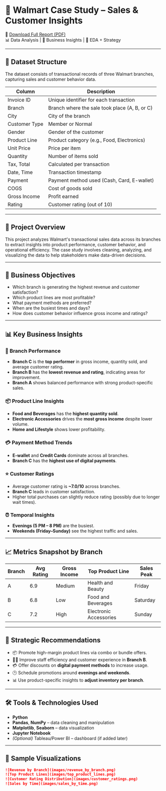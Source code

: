 # 🛒 Walmart Case Study – Sales & Customer Insights

📄 [Download Full Report (PDF)](https://drive.google.com/file/d/1vW_fF0CVlI5rf4UBvqD3ZvPVBrggSaeK/view?usp=sharing)  
📊 Data Analysis | 🎯 Business Insights | 📌 EDA + Strategy

---

## 📂 Dataset Structure

The dataset consists of transactional records of three Walmart branches, capturing sales and customer behavior data.

| Column               | Description                                          |
|----------------------|------------------------------------------------------|
| Invoice ID           | Unique identifier for each transaction               |
| Branch               | Branch where the sale took place (A, B, or C)        |
| City                 | City of the branch                                   |
| Customer Type        | Member or Normal                                     |
| Gender               | Gender of the customer                               |
| Product Line         | Product category (e.g., Food, Electronics)           |
| Unit Price           | Price per item                                       |
| Quantity             | Number of items sold                                 |
| Tax, Total           | Calculated per transaction                           |
| Date, Time           | Transaction timestamp                                |
| Payment              | Payment method used (Cash, Card, E-wallet)           |
| COGS                 | Cost of goods sold                                   |
| Gross Income         | Profit earned                                        |
| Rating               | Customer rating (out of 10)                          |

---

## 🚀 Project Overview

This project analyzes Walmart's transactional sales data across its branches to extract insights into product performance, customer behavior, and operational efficiency. The case study involves cleaning, analyzing, and visualizing the data to help stakeholders make data-driven decisions.

---

## 🧠 Business Objectives

- Which branch is generating the highest revenue and customer satisfaction?
- Which product lines are most profitable?
- What payment methods are preferred?
- When are the busiest times and days?
- How does customer behavior influence gross income and ratings?

---

## 📊 Key Business Insights

### 🏬 Branch Performance
- **Branch C** is the **top performer** in gross income, quantity sold, and average customer rating.
- **Branch B** has the **lowest revenue and rating**, indicating areas for improvement.
- **Branch A** shows balanced performance with strong product-specific sales.

### 📦 Product Line Insights
- **Food and Beverages** has the **highest quantity sold**.
- **Electronic Accessories** drives the **most gross income** despite lower volume.
- **Home and Lifestyle** shows lower profitability.

### 💳 Payment Method Trends
- **E-wallet** and **Credit Cards** dominate across all branches.
- **Branch C** has the **highest use of digital payments**.

### ⭐ Customer Ratings
- Average customer rating is **~7.0/10** across branches.
- **Branch C** leads in customer satisfaction.
- Higher total purchases can slightly reduce rating (possibly due to longer wait times).

### ⏰ Temporal Insights
- **Evenings (5 PM – 8 PM)** are the busiest.
- **Weekends (Friday–Sunday)** see the highest traffic and sales.

---

## 📈 Metrics Snapshot by Branch

| Branch | Avg Rating | Gross Income | Top Product Line     | Sales Peak |
|--------|------------|---------------|-----------------------|-------------|
| A      | 6.9        | Medium        | Health and Beauty     | Friday      |
| B      | 6.8        | Low           | Food and Beverages    | Saturday    |
| C      | 7.2        | High          | Electronic Accessories| Sunday      |

---

## 💼 Strategic Recommendations

- 📦 Promote high-margin product lines via combo or bundle offers.
- 🧍‍♂️ Improve staff efficiency and customer experience in **Branch B**.
- 💳 Offer discounts on **digital payment methods** to increase usage.
- 🕒 Schedule promotions around **evenings and weekends**.
- 📊 Use product-specific insights to **adjust inventory per branch**.

---

## 🛠 Tools & Technologies Used

- **Python**
- **Pandas**, **NumPy** – data cleaning and manipulation
- **Matplotlib**, **Seaborn** – data visualization
- **Jupyter Notebook**
- *(Optional)* Tableau/Power BI – dashboard (if added later)

---

## 📸 Sample Visualizations

```markdown
![Revenue by Branch](images/revenue_by_branch.png)  
![Top Product Lines](images/top_product_lines.png)  
![Customer Rating Distribution](images/customer_ratings.png)  
![Sales by Time](images/sales_by_time.png)

